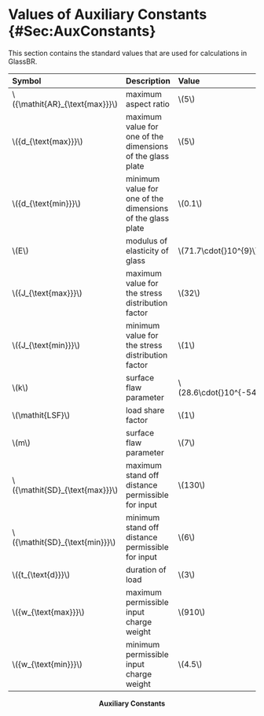 # Values of Auxiliary Constants {#Sec:AuxConstants}

This section contains the standard values that are used for calculations in GlassBR.

<div id="Table:TAuxConsts"></div>

|Symbol                           |Description                                               |Value                    |Unit                                    |
|:--------------------------------|:---------------------------------------------------------|:------------------------|:---------------------------------------|
|\\({\mathit{AR}\_{\text{max}}}\\)|maximum aspect ratio                                      |\\(5\\)                  |--                                      |
|\\({d\_{\text{max}}}\\)          |maximum value for one of the dimensions of the glass plate|\\(5\\)                  |\\({\text{m}}\\)                        |
|\\({d\_{\text{min}}}\\)          |minimum value for one of the dimensions of the glass plate|\\(0.1\\)                |\\({\text{m}}\\)                        |
|\\(E\\)                          |modulus of elasticity of glass                            |\\(71.7\cdot{}10^{9}\\)  |\\({\text{Pa}}\\)                       |
|\\({J\_{\text{max}}}\\)          |maximum value for the stress distribution factor          |\\(32\\)                 |--                                      |
|\\({J\_{\text{min}}}\\)          |minimum value for the stress distribution factor          |\\(1\\)                  |--                                      |
|\\(k\\)                          |surface flaw parameter                                    |\\(28.6\cdot{}10^{-54}\\)|\\(\frac{\text{m}^{12}}{\text{N}^{7}}\\)|
|\\(\mathit{LSF}\\)               |load share factor                                         |\\(1\\)                  |--                                      |
|\\(m\\)                          |surface flaw parameter                                    |\\(7\\)                  |\\(\frac{\text{m}^{12}}{\text{N}^{7}}\\)|
|\\({\mathit{SD}\_{\text{max}}}\\)|maximum stand off distance permissible for input          |\\(130\\)                |\\({\text{m}}\\)                        |
|\\({\mathit{SD}\_{\text{min}}}\\)|minimum stand off distance permissible for input          |\\(6\\)                  |\\({\text{m}}\\)                        |
|\\({t\_{\text{d}}}\\)            |duration of load                                          |\\(3\\)                  |\\({\text{s}}\\)                        |
|\\({w\_{\text{max}}}\\)          |maximum permissible input charge weight                   |\\(910\\)                |\\({\text{kg}}\\)                       |
|\\({w\_{\text{min}}}\\)          |minimum permissible input charge weight                   |\\(4.5\\)                |\\({\text{kg}}\\)                       |

**<p align="center">Auxiliary Constants</p>**


